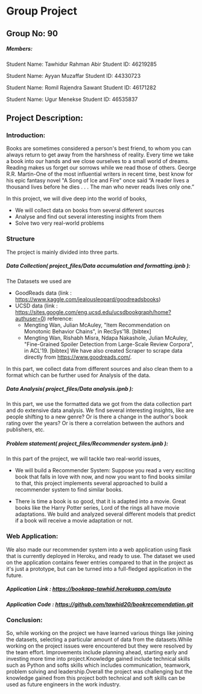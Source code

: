 # Group Project
## Group No: 90

##### Members:
Student Name:   Tawhidur Rahman Abir
Student ID:  46219285

Student Name: Ayyan Muzaffar
Student ID: 44330723

Student Name: Romil Rajendra Sawant 
Student ID: 46171282

Student Name: Ugur Menekse
Student ID: 46535837

## Project Description:

### Introduction: 
   Books are sometimes considered a person's best friend, to whom you can always return to get away from the harshness of reality. Every time we take a book into our hands and we close ourselves to a small world of dreams. Reading makes us forget our sorrows while we read those of others. George R.R. Martin-One of the most influential writers in recent time, best know for his epic fantasy novel "A Song of Ice and Fire"  once said “A reader lives a thousand lives before he dies . . . The man who never reads lives only one.”
   
   In this project, we will dive deep into the world of books, 
   * We will collect data on books from several different sources
   * Analyse and find out several interesting insights from them
   * Solve two very real-world problems 
   
### Structure
The project is mainly divided into three parts.

##### Data Collection(  project_files/Data accumulation and formatting.ipnb  ):
The Datasets we used are 
* GoodReads data       (link : https://www.kaggle.com/jealousleopard/goodreadsbooks)
* UCSD data       (link : https://sites.google.com/eng.ucsd.edu/ucsdbookgraph/home?authuser=0)
    reference:
    * Mengting Wan, Julian McAuley, "Item Recommendation on Monotonic Behavior Chains", in RecSys'18.  [bibtex]
    * Mengting Wan, Rishabh Misra, Ndapa Nakashole, Julian McAuley, "Fine-Grained Spoiler Detection from Large-Scale Review Corpora", in ACL'19. [bibtex]
We have also created Scraper to scrape data directly from https://www.goodreads.com/.

In this part, we collect data from different sources and also clean them to a format which can be further used for Analysis of the data.

##### Data Analysis(  project_files/Data analysis.ipnb  ):
In this part, we use the formatted data we got from the data collection part and do extensive data analysis.
We find several interesting insights, like are people shifting to a new genre? Or is there a change in the author's book rating over the years? Or is there a correlation between the authors and publishers, etc.

##### Problem statement(  project_files/Recommender system.ipnb  ):
In this part of the project, we will tackle two real-world issues,

* We will build a Recommender System: Suppose you read a very exciting book that falls in love with now, and now you want to find books similar to that, this project implements several approached to build a recommender system to find similar books.

* There is time a book is so good, that it is adapted into a movie. Great books like the Harry Potter series, Lord of the rings all have movie adaptations. We build and analyzed several different models that predict if a book will receive a movie adaptation or not.


### Web Application:
 We also made our recommender system into a web application using flask that is currently deployed in Heroku, and ready to use. 
 The dataset we used on the application contains fewer entries compared to that in the project as it's just a prototype, but can be turned into a full-fledged application in the future.
 
##### Application Link : https://bookapp-tawhid.herokuapp.com/auto

##### Application Code : https://github.com/tawhid20/bookrecomendation.git

### Conclusion:
So, while working on the project we have learned various things like joining the datasets, selecting a particular amount of data from the datasets.While working on the project  issues were encountered but they were resolved by the team effort. Improvements include planning ahead, starting early and investing more time into project.Knowledge gained include technical skills such as Python and softs skills which includes communication, teamwork, problem solving and leadership.Overall the project was challenging but the knowledge gained from this project both technical and soft skills can be used as future engineers in the work industry.
 











